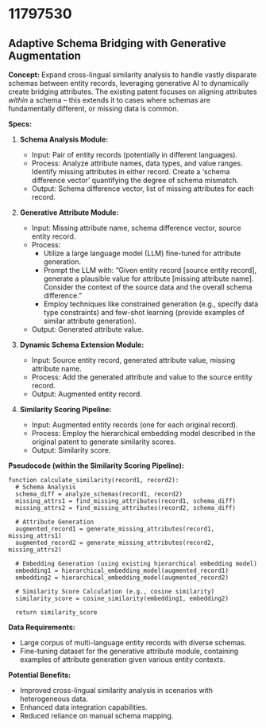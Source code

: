 # 11797530

## Adaptive Schema Bridging with Generative Augmentation

**Concept:** Expand cross-lingual similarity analysis to handle vastly disparate schemas between entity records, leveraging generative AI to dynamically create bridging attributes. The existing patent focuses on aligning attributes *within* a schema – this extends it to cases where schemas are fundamentally different, or missing data is common.

**Specs:**

1.  **Schema Analysis Module:**
    *   Input: Pair of entity records (potentially in different languages).
    *   Process: Analyze attribute names, data types, and value ranges. Identify missing attributes in either record. Create a ‘schema difference vector’ quantifying the degree of schema mismatch.
    *   Output: Schema difference vector, list of missing attributes for each record.

2.  **Generative Attribute Module:**
    *   Input: Missing attribute name, schema difference vector, source entity record.
    *   Process:
        *   Utilize a large language model (LLM) fine-tuned for attribute generation.
        *   Prompt the LLM with: “Given entity record [source entity record], generate a plausible value for attribute [missing attribute name]. Consider the context of the source data and the overall schema difference.”
        *   Employ techniques like constrained generation (e.g., specify data type constraints) and few-shot learning (provide examples of similar attribute generation).
    *   Output: Generated attribute value.

3.  **Dynamic Schema Extension Module:**
    *   Input: Source entity record, generated attribute value, missing attribute name.
    *   Process: Add the generated attribute and value to the source entity record.
    *   Output: Augmented entity record.

4.  **Similarity Scoring Pipeline:**
    *   Input: Augmented entity records (one for each original record).
    *   Process:  Employ the hierarchical embedding model described in the original patent to generate similarity scores.
    *   Output: Similarity score.

**Pseudocode (within the Similarity Scoring Pipeline):**

```
function calculate_similarity(record1, record2):
  # Schema Analysis
  schema_diff = analyze_schemas(record1, record2)
  missing_attrs1 = find_missing_attributes(record1, schema_diff)
  missing_attrs2 = find_missing_attributes(record2, schema_diff)

  # Attribute Generation
  augmented_record1 = generate_missing_attributes(record1, missing_attrs1)
  augmented_record2 = generate_missing_attributes(record2, missing_attrs2)

  # Embedding Generation (using existing hierarchical embedding model)
  embedding1 = hierarchical_embedding_model(augmented_record1)
  embedding2 = hierarchical_embedding_model(augmented_record2)

  # Similarity Score Calculation (e.g., cosine similarity)
  similarity_score = cosine_similarity(embedding1, embedding2)

  return similarity_score
```

**Data Requirements:**

*   Large corpus of multi-language entity records with diverse schemas.
*   Fine-tuning dataset for the generative attribute module, containing examples of attribute generation given various entity contexts.

**Potential Benefits:**

*   Improved cross-lingual similarity analysis in scenarios with heterogeneous data.
*   Enhanced data integration capabilities.
*   Reduced reliance on manual schema mapping.